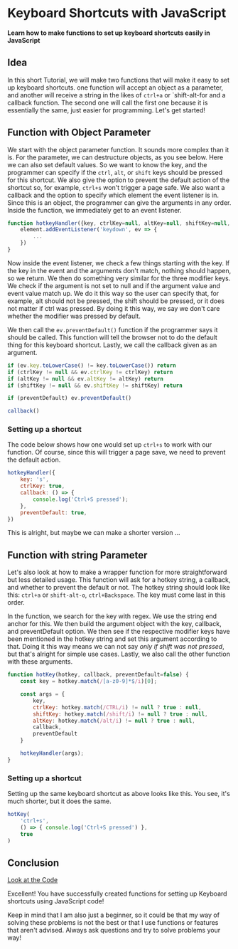 # Keyboard Shortcuts with JavaScript
**Learn how to make functions to set up keyboard shortcuts easily in JavaScript**

## Idea

In this short Tutorial, we will make two functions that will make it easy to set up keyboard shortcuts. one function will accept an object as a parameter, and another will receive a string in the likes of `ctrl+a` or `shift-alt-for and a callback function. The second one will call the first one because it is essentially the same, just easier for programming. Let's get started!

## Function with Object Parameter

We start with the object parameter function. It sounds more complex than it is. For the parameter, we can destructure objects, as you see below. Here we can also set default values. So we want to know the key, and the programmer can specify if the `ctrl`, `alt`, or `shift` keys should be pressed for this shortcut. We also give the option to prevent the default action of the shortcut so, for example, `ctrl+s` won't trigger a page safe. We also want a callback and the option to specify which element the event listener is in. Since this is an object, the programmer can give the arguments in any order. Inside the function, we immediately get to an event listener.

```js
function hotkeyHandler({key, ctrlKey=null, altKey=null, shiftKey=null, preventDefault=false, callback=() => {}, element=document}) {
    element.addEventListener('keydown', ev => {
		...
    })
}
```

Now inside the event listener, we check a few things starting with the key. If the key in the event and the arguments don't match, nothing should happen, so we return. We then do something very similar for the three modifier keys. We check if the argument is not set to null and if the argument value and event value match up. We do it this way so the user can specify that, for example, alt should not be pressed, the shift should be pressed, or it does not matter if ctrl was pressed. By doing it this way, we say we don't care whether the modifier was pressed by default.

We then call the `ev.preventDefault()` function if the programmer says it should be called. This function will tell the browser not to do the default thing for this keyboard shortcut. Lastly, we call the callback given as an argument.

```js
if (ev.key.toLowerCase() != key.toLowerCase()) return
if (ctrlKey != null && ev.ctrlKey != ctrlKey) return
if (altKey != null && ev.altKey != altKey) return
if (shiftKey != null && ev.shiftKey != shiftKey) return

if (preventDefault) ev.preventDefault()

callback()
```

### Setting up a shortcut

The code below shows how one would set up `ctrl+s` to work with our function. Of course, since this will trigger a page save, we need to prevent the default action.

```js
hotkeyHandler({
    key: 's',
    ctrlKey: true,
    callback: () => {
        console.log('Ctrl+S pressed');
    },
    preventDefault: true,
})
```

This is alright, but maybe we can make a shorter version ...

## Function with string Parameter

Let's also look at how to make a wrapper function for more straightforward but less detailed usage. This function will ask for a hotkey string, a callback, and whether to prevent the default or not. The hotkey string should look like this: `ctrl+a` or `shift-alt-o`, `ctrl+Backspace`. The key must come last in this order.

In the function, we search for the key with regex. We use the string end anchor for this. We then build the argument object with the key, callback, and preventDefault option. We then see if the respective modifier keys have been mentioned in the hotkey string and set this argument according to that. Doing it this way means we can not say *only if shift was not pressed*, but that's alright for simple use cases. Lastly, we also call the other function with these arguments.

```js
function hotKey(hotkey, callback, preventDefault=false) {
    const key = hotkey.match(/[a-z0-9]*$/i)[0];

    const args = {
        key,
        ctrlKey: hotkey.match(/CTRL/i) != null ? true : null,
        shiftKey: hotkey.match(/shift/i) != null ? true : null,
        altKey: hotkey.match(/alt/i) != null ? true : null,
        callback,
        preventDefault
    }

    hotkeyHandler(args);
}
```

### Setting up a shortcut

Setting up the same keyboard shortcut as above looks like this. You see, it's much shorter, but it does the same.

```js
hotKey(
	'ctrl+s',
	() => { console.log('Ctrl+S pressed') },
	true
)
```

## Conclusion

[Look at the Code](https://github.com/Maximinodotpy/articles/tree/main/article%2021%20-%20Hotkeys%20with%20JavaScript)

Excellent! You have successfully created functions for setting up Keyboard shortcuts using JavaScript code!

Keep in mind that I am also just a beginner, so it could be that my way of solving these problems is not the best or that I use functions or features that aren't advised. Always ask questions and try to solve problems your way!